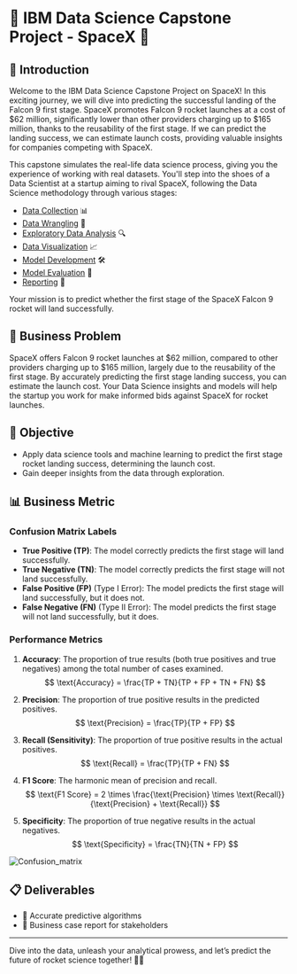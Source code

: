 # 🚀 IBM Data Science Capstone Project - SpaceX 🌌

## 🌟 Introduction

Welcome to the IBM Data Science Capstone Project on SpaceX! In this exciting journey, we will dive into predicting the successful landing of the Falcon 9 first stage. SpaceX promotes Falcon 9 rocket launches at a cost of $62 million, significantly lower than other providers charging up to $165 million, thanks to the reusability of the first stage. If we can predict the landing success, we can estimate launch costs, providing valuable insights for companies competing with SpaceX. 

This capstone simulates the real-life data science process, giving you the experience of working with real datasets. You'll step into the shoes of a Data Scientist at a startup aiming to rival SpaceX, following the Data Science methodology through various stages:

- [Data Collection](https://github.com/ROHITHKM92/Coursera/blob/main/Applied_Data_Science_Capstone/1_Spacex-data-collection-api.ipynb) 📊
- [Data Wrangling](https://github.com/ROHITHKM92/Coursera/blob/main/Applied_Data_Science_Capstone/3_spacex-Data%20wrangling.ipynb) 🧹
- [Exploratory Data Analysis](https://github.com/ROHITHKM92/Coursera/blob/main/Applied_Data_Science_Capstone/5_eda-sql.ipynb) 🔍
- [Data Visualization](https://github.com/ROHITHKM92/Coursera/blob/main/Applied_Data_Science_Capstone/4_eda-dataviz.ipynb) 📈
- [Model Development](https://github.com/ROHITHKM92/Coursera/blob/main/Applied_Data_Science_Capstone/8_SpaceX-ML-Prediction.ipynb) 🛠️
- [Model Evaluation](https://github.com/ROHITHKM92/Coursera/blob/main/Applied_Data_Science_Capstone/8_SpaceX-ML-Prediction.ipynb) 🧪
- [Reporting](https://github.com/ROHITHKM92/Coursera/blob/main/Applied_Data_Science_Capstone/ds-capstone-project_Final_PPT.pdf) 📝

Your mission is to predict whether the first stage of the SpaceX Falcon 9 rocket will land successfully.

## 🚀 Business Problem

SpaceX offers Falcon 9 rocket launches at $62 million, compared to other providers charging up to $165 million, largely due to the reusability of the first stage. By accurately predicting the first stage landing success, you can estimate the launch cost. Your Data Science insights and models will help the startup you work for make informed bids against SpaceX for rocket launches.

## 🎯 Objective

- Apply data science tools and machine learning to predict the first stage rocket landing success, determining the launch cost.
- Gain deeper insights from the data through exploration.

## 📊 Business Metric

### Confusion Matrix Labels
- **True Positive (TP)**: The model correctly predicts the first stage will land successfully.
- **True Negative (TN)**: The model correctly predicts the first stage will not land successfully.
- **False Positive (FP)** (Type I Error): The model predicts the first stage will land successfully, but it does not.
- **False Negative (FN)** (Type II Error): The model predicts the first stage will not land successfully, but it does.

### Performance Metrics
1. **Accuracy**: The proportion of true results (both true positives and true negatives) among the total number of cases examined.
   $$
   \text{Accuracy} = \frac{TP + TN}{TP + FP + TN + FN}
   $$

2. **Precision**: The proportion of true positive results in the predicted positives.
   $$
   \text{Precision} = \frac{TP}{TP + FP}
   $$

3. **Recall (Sensitivity)**: The proportion of true positive results in the actual positives.
   $$
   \text{Recall} = \frac{TP}{TP + FN}
   $$

4. **F1 Score**: The harmonic mean of precision and recall.
   $$
   \text{F1 Score} = 2 \times \frac{\text{Precision} \times \text{Recall}}{\text{Precision} + \text{Recall}}
   $$

5. **Specificity**: The proportion of true negative results in the actual negatives.
   $$
   \text{Specificity} = \frac{TN}{TN + FP}
   $$

![Confusion_matrix](https://github.com/ROHITHKM92/Coursera/assets/87298902/c3cc710d-2219-4ed3-b227-790f7b507058)

## 📋 Deliverables

- 🎯 Accurate predictive algorithms
- 📄 Business case report for stakeholders

---

Dive into the data, unleash your analytical prowess, and let’s predict the future of rocket science together! 🚀🌟
